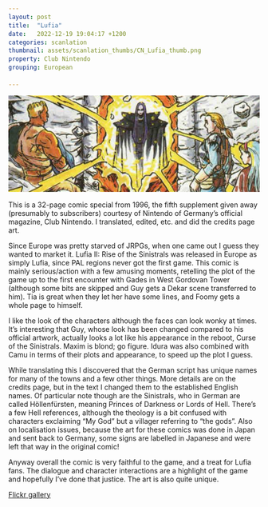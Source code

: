 ```yaml
---
layout: post
title:  "Lufia"
date:   2022-12-19 19:04:17 +1200
categories: scanlation
thumbnail: assets/scanlation_thumbs/CN_Lufia_thumb.png
property: Club Nintendo
grouping: European

---
```


![](/assets/headers/CN_Lufia_header.png)

This is a 32-page comic special from 1996, the fifth supplement given away (presumably to subscribers) courtesy of Nintendo of Germany’s official magazine, Club Nintendo. I translated, edited, etc. and did the credits page art.

Since Europe was pretty starved of JRPGs, when one came out I guess they wanted to market it. Lufia II: Rise of the Sinistrals was released in Europe as simply Lufia, since PAL regions never got the first game. This comic is mainly serious/action with a few amusing moments, retelling the plot of the game up to the first encounter with Gades in West Gordovan Tower (although some bits are skipped and Guy gets a Dekar scene transferred to him). Tia is great when they let her have some lines, and Foomy gets a whole page to himself.

I like the look of the characters although the faces can look wonky at times. It’s interesting that Guy, whose look has been changed compared to his official artwork, actually looks a lot like his appearance in the reboot, Curse of the Sinistrals. Maxim is blond; go figure. Idura was also combined with Camu in terms of their plots and appearance, to speed up the plot I guess.

While translating this I discovered that the German script has unique names for many of the towns and a few other things. More details are on the credits page, but in the text I changed them to the established English names. Of particular note though are the Sinistrals, who in German are called Höllenfürsten, meaning Princes of Darkness or Lords of Hell. There’s a few Hell references, although the theology is a bit confused with characters exclaiming “My God” but a villager referring to “the gods”. Also on localisation issues, because the art for these comics was done in Japan and sent back to Germany, some signs are labelled in Japanese and were left that way in the original comic!

Anyway overall the comic is very faithful to the game, and a treat for Lufia fans. The dialogue and character interactions are a highlight of the game and hopefully I’ve done that justice. The art is also quite unique.

[Flickr gallery](https://www.flickr.com/photos/miloscat/sets/72157653538879348)